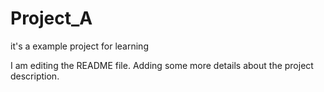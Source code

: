 # Project_A
it's a example project for learning

I am editing the README file. Adding some more details about the project description.
